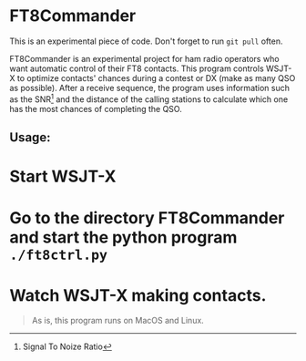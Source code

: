 
# FT8Commander

This is an experimental piece of code.
Don't forget to run `git pull` often.


FT8Commander is an experimental project for ham radio operators who
want automatic control of their FT8 contacts. This program controls
WSJT-X to optimize contacts' chances during a contest or DX (make as
many QSO as possible). After a receive sequence, the program uses
information such as the SNR[^1] and the distance of the calling
stations to calculate which one has the most chances of completing the
QSO.

## Usage:

  # Start WSJT-X
  # Go to the directory FT8Commander and start the python program `./ft8ctrl.py`
  # Watch WSJT-X making contacts.

> As is, this program runs on MacOS and Linux.

[^1]: Signal To Noize Ratio
